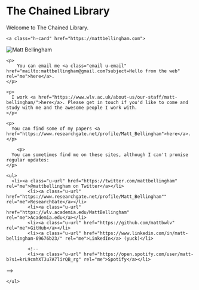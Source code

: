 <!DOCTYPE html>
<html>
<head>
  <meta http-equiv="content-type" content="text/html; charset=utf-8">
  <meta name="mobile-web-app-capable" content="yes" />
  <meta name="viewport" content="width=device-width, initial-scale=1.0">
  <title>The Chained Library</title>
</head>
<body>
  <h1>The Chained Library</h1>
  <div class="h-card">
    <p>
      Welcome to <span class="p-name">The Chained Library</span>.
    </p>
    
    <a class="h-card" href="https://mattbellingham.com">
  <img src="images/mb-smaller.png" alt="Matt Bellingham" />
</a>

	<p>
		You can email me <a class="email u-email" href="mailto:mattbellingham@gmail.com?subject=Hello from the web" rel="me">here</a>.
	</p>

    <p>
      I work <a href="https://www.wlv.ac.uk/about-us/our-staff/matt-bellingham/">here</a>. Please get in touch if you'd like to come and study with me and the awesome people I work with.
    </p>
    
    <p>
      You can find some of my papers <a href="https://www.researchgate.net/profile/Matt_Bellingham">here</a>.
    </p>
    
        <p>
      You can sometimes find me on these sites, although I can't promise regular updates:
    </p>

    <ul>
      <li><a class="u-url" href="https://twitter.com/mattbellingham" rel="me">@mattbellingham on Twitter</a></li>
            <li><a class="u-url" href="https://www.researchgate.net/profile/Matt_Bellingham"" rel="me">ResearchGate</a></li>
            <li><a class="u-url" href="https://wlv.academia.edu/MattBellingham" rel="me">Academia.edu</a></li>
            <li><a class="u-url" href="https://github.com/mattbwlv" rel="me">GitHub</a></li>
            <li><a class="u-url" href="https://www.linkedin.com/in/matt-bellingham-69676b23/" rel="me">LinkedIn</a> (yuck)</li>
            
            <!--
            <li><a class="u-url" href="https://open.spotify.com/user/matt-b?si=krL9cmhXTJu7A7lirQB_rg" rel="me">Spotify</a></li>
-->

    </ul>

    
  </div>
</body>
</html>

